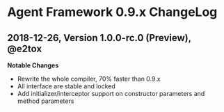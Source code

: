# Agent Framework 0.9.x ChangeLog

## 2018-12-26, Version 1.0.0-rc.0 (Preview), @e2tox

**Notable Changes**

- Rewrite the whole compiler, 70% faster than 0.9.x
- All interface are stable and locked
- Add initializer/interceptor support on constructor parameters and method parameters
